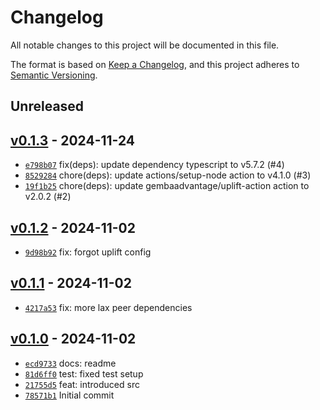 # Changelog

All notable changes to this project will be documented in this file.

The format is based on [Keep a Changelog](https://keepachangelog.com/en/1.0.0/), and this project adheres to [Semantic Versioning](https://semver.org/spec/v2.0.0.html).

## Unreleased

## [v0.1.3](https://github.com/Bastianowicz/react-screen-auth-guard/releases/tag/v0.1.3) - 2024-11-24

- [`e798b07`](https://github.com/Bastianowicz/react-screen-auth-guard/commit/e798b0717a4b39f0c3bef09d9105deafdc89fbac) fix(deps): update dependency typescript to v5.7.2 (#4)
- [`8529284`](https://github.com/Bastianowicz/react-screen-auth-guard/commit/85292849b22665b58bbe0a6368f7d28a5c71668b) chore(deps): update actions/setup-node action to v4.1.0 (#3)
- [`19f1b25`](https://github.com/Bastianowicz/react-screen-auth-guard/commit/19f1b254464ad1864d1053f1f567dd4a8cb74c5d) chore(deps): update gembaadvantage/uplift-action action to v2.0.2 (#2)

## [v0.1.2](https://github.com/Bastianowicz/react-screen-auth-guard/releases/tag/v0.1.2) - 2024-11-02

- [`9d98b92`](https://github.com/Bastianowicz/react-screen-auth-guard/commit/9d98b92b0d9ebb96df7d649f8ec5228cda8ad041) fix: forgot uplift config

## [v0.1.1](https://github.com/Bastianowicz/react-screen-auth-guard/releases/tag/v0.1.1) - 2024-11-02

- [`4217a53`](https://github.com/Bastianowicz/react-screen-auth-guard/commit/4217a5391718c3a1537bbfa68b66d658535668b5) fix: more lax peer dependencies

## [v0.1.0](https://github.com/Bastianowicz/react-screen-auth-guard/releases/tag/v0.1.0) - 2024-11-02

- [`ecd9733`](https://github.com/Bastianowicz/react-screen-auth-guard/commit/ecd9733a3964995f6ed65e02cc07ea1ca635a7ec) docs: readme
- [`81d6ff0`](https://github.com/Bastianowicz/react-screen-auth-guard/commit/81d6ff0e96c237c78ca2685a1228de9f952b72e8) test: fixed test setup
- [`21755d5`](https://github.com/Bastianowicz/react-screen-auth-guard/commit/21755d54ec436c874f1caf0f97da4789f38b5656) feat: introduced src
- [`78571b1`](https://github.com/Bastianowicz/react-screen-auth-guard/commit/78571b140c1f1bdef7267ebf22507f9c41b91701) Initial commit
